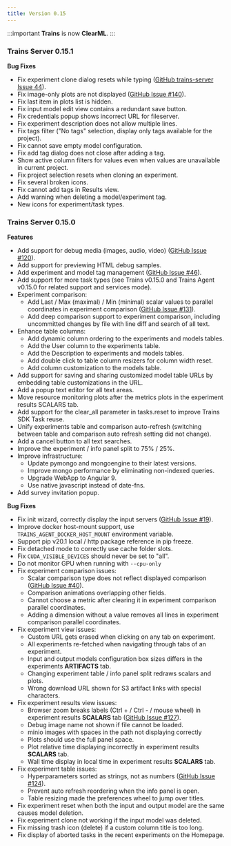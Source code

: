 ```yaml
---
title: Version 0.15
---
```


:::important 
**Trains** is now **ClearML**.
:::

### Trains Server 0.15.1

**Bug Fixes**

* Fix experiment clone dialog resets while typing ([GitHub trains-server Issue 44](https://github.com/allegroai/trains-server/issues/44)).
* Fix image-only plots are not displayed ([GitHub Issue #140](https://github.com/allegroai/trains/issues/140)).
* Fix last item in plots list is hidden.
* Fix input model edit view contains a redundant save button.
* Fix credentials popup shows incorrect URL for fileserver.
* Fix experiment description does not allow multiple lines.
* Fix tags filter ("No tags" selection, display only tags available for the project).
* Fix cannot save empty model configuration.
* Fix add tag dialog does not close after adding a tag.
* Show active column filters for values even when values are unavailable in current project.
* Fix project selection resets when cloning an experiment.
* Fix several broken icons.
* Fix cannot add tags in Results view.
* Add warning when deleting a model/experiment tag.
* New icons for experiment/task types.

### Trains Server 0.15.0

**Features**

* Add support for debug media (images, audio, video) ([GitHub Issue #120](https://github.com/allegroai/trains/issues/120)).
* Add support for previewing HTML debug samples.
* Add experiment and model tag management ([GitHub Issue #46](https://github.com/allegroai/trains/issues/46)).
* Add support for more task types (see Trains v0.15.0 and Trains Agent v0.15.0 for related support and services mode).
* Experiment comparison:   
    * Add Last / Max (maximal) / Min (minimal) scalar values to parallel coordinates in experiment comparison  ([GitHub Issue #131](https://github.com/allegroai/trains/issues/131)).
    * Add deep comparison support to experiment comparison, including uncommitted changes by file with line diff and search of all text.
* Enhance table columns:
    * Add dynamic column ordering to the experiments and models tables.
    * Add the User column to the experiments table.
    * Add the Description to experiments and models tables.
    * Add double click to table column resizers for column width reset.
    * Add column customization to the models table.
* Add support for saving and sharing customized model table URLs by embedding table customizations in the URL.
* Add a popup text editor for all text areas.
* Move resource monitoring plots after the metrics plots in the experiment results SCALARS tab.
* Add support for the clear_all parameter in tasks.reset to improve Trains SDK Task reuse.
* Unify experiments table and comparison auto-refresh (switching between table and comparison auto refresh setting did not change).
* Add a cancel button to all text searches.
* Improve the experiment / info panel split to 75% / 25%.
* Improve infrastructure:
    * Update pymongo and mongoengine to their latest versions.
    * Improve mongo performance by eliminating non-indexed queries.
    * Upgrade WebApp to Angular 9.
    * Use native javascript instead of date-fns.
* Add survey invitation popup.

**Bug Fixes**

* Fix init wizard, correctly display the input servers ([GitHub Issue #19](https://github.com/allegroai/trains-agent/issues/19)).
* Improve docker host-mount support, use `TRAINS_AGENT_DOCKER_HOST_MOUNT` environment variable.
* Support pip v20.1 local / http package reference in pip freeze.
* Fix detached mode to correctly use cache folder slots.
* Fix `CUDA_VISIBLE_DEVICES` should never be set to "all".
* Do not monitor GPU when running with `--cpu-only`
* Fix experiment comparison issues:
    * Scalar comparison type does not reflect displayed comparison ([GitHub Issue #40](https://github.com/allegroai/trains/issues/40)).
    * Comparison animations overlapping other fields.
    * Cannot choose a metric after clearing it in experiment comparison parallel coordinates.
    * Adding a dimension without a value removes all lines in experiment comparison parallel coordinates.
* Fix experiment view issues:
    * Custom URL gets erased when clicking on any tab on experiment.
    * All experiments re-fetched when navigating through tabs of an experiment.
    * Input and output models configuration box sizes differs in the experiments **ARTIFACTS** tab.
    * Changing experiment table / info panel split redraws scalars and plots.
    * Wrong download URL shown for S3 artifact links with special characters.
* Fix experiment results view issues:
    * Browser zoom breaks labels (Ctrl + / Ctrl - / mouse wheel) in experiment results **SCALARS** tab ([GitHub Issue #127](https://github.com/allegroai/trains/issues/127)).
    * Debug image name not shown if file cannot be loaded.
    * minio images with spaces in the path not displaying correctly
    * Plots should use the full panel space.
    * Plot relative time displaying incorrectly in experiment results **SCALARS** tab.
    * Wall time display in local time in experiment results **SCALARS** tab.
* Fix experiment table issues:
    * Hyperparameters sorted as strings, not as numbers ([GitHub Issue #124](https://github.com/allegroai/trains/issues/124)).
    * Prevent auto refresh reordering when the info panel is open.
    * Table resizing made the preferences wheel to jump over titles.
* Fix experiment reset when both the input and output model are the same causes model deletion.
* Fix experiment clone not working if the input model was deleted.
* Fix missing trash icon (delete) if a custom column title is too long.
* Fix display of aborted tasks in the recent experiments on the Homepage.

